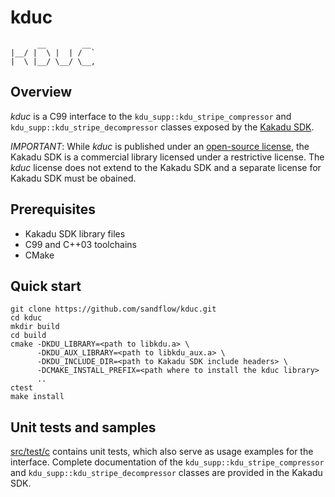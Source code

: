 # kduc
          __        __  
    |__/ |  \ |  | /  ` 
    |  \ |__/ \__/ \__,

## Overview

_kduc_ is a C99 interface to the `kdu_supp::kdu_stripe_compressor` and
`kdu_supp::kdu_stripe_decompressor` classes exposed by the [Kakadu
SDK](https://kakadusoftware.com/).

_IMPORTANT_: While _kduc_ is published under an [open-source
license](./LICENSE.txt), the Kakadu SDK is a commercial library licensed under a
restrictive license. The _kduc_ license does not extend to the Kakadu SDK and a
separate license for Kakadu SDK must be obained.

## Prerequisites

* Kakadu SDK library files
* C99 and C++03 toolchains
* CMake

## Quick start

    git clone https://github.com/sandflow/kduc.git
    cd kduc
    mkdir build
    cd build
    cmake -DKDU_LIBRARY=<path to libkdu.a> \
          -DKDU_AUX_LIBRARY=<path to libkdu_aux.a> \
          -DKDU_INCLUDE_DIR=<path to Kakadu SDK include headers> \
          -DCMAKE_INSTALL_PREFIX=<path where to install the kduc library>
          ..
    ctest
    make install

## Unit tests and samples

[src/test/c](./src/test/c) contains unit tests, which also serve as usage
examples for the interface. Complete documentation of the
`kdu_supp::kdu_stripe_compressor` and `kdu_supp::kdu_stripe_decompressor`
classes are provided in the Kakadu SDK.
